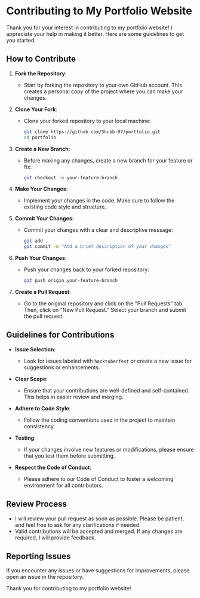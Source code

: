 # Contributing to My Portfolio Website

Thank you for your interest in contributing to my portfolio website! I appreciate your help in making it better. Here are some guidelines to get you started:

## How to Contribute

1. **Fork the Repository**:
   - Start by forking the repository to your own GitHub account. This creates a personal copy of the project where you can make your changes.

2. **Clone Your Fork**:
   - Clone your forked repository to your local machine:
     ```bash
     git clone https://github.com/Shubb-07/portfolio.git
     cd portfolio
     ```

3. **Create a New Branch**:
   - Before making any changes, create a new branch for your feature or fix:
     ```bash
     git checkout -b your-feature-branch
     ```

4. **Make Your Changes**:
   - Implement your changes in the code. Make sure to follow the existing code style and structure.

5. **Commit Your Changes**:
   - Commit your changes with a clear and descriptive message:
     ```bash
     git add .
     git commit -m "Add a brief description of your changes"
     ```

6. **Push Your Changes**:
   - Push your changes back to your forked repository:
     ```bash
     git push origin your-feature-branch
     ```

7. **Create a Pull Request**:
   - Go to the original repository and click on the "Pull Requests" tab. Then, click on "New Pull Request." Select your branch and submit the pull request.

## Guidelines for Contributions

- **Issue Selection**:
  - Look for issues labeled with `hacktoberfest` or create a new issue for suggestions or enhancements.
  
- **Clear Scope**:
  - Ensure that your contributions are well-defined and self-contained. This helps in easier review and merging.

- **Adhere to Code Style**:
  - Follow the coding conventions used in the project to maintain consistency.

- **Testing**:
  - If your changes involve new features or modifications, please ensure that you test them before submitting.

- **Respect the Code of Conduct**:
  - Please adhere to our Code of Conduct to foster a welcoming environment for all contributors.

## Review Process

- I will review your pull request as soon as possible. Please be patient, and feel free to ask for any clarifications if needed.
- Valid contributions will be accepted and merged. If any changes are required, I will provide feedback.

## Reporting Issues

If you encounter any issues or have suggestions for improvements, please open an issue in the repository.

Thank you for contributing to my portfolio website!
